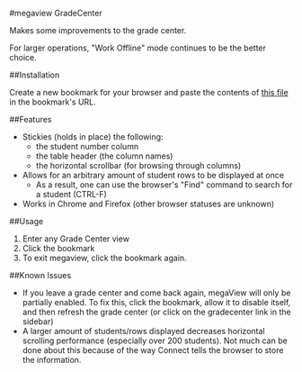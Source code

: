 #megaview GradeCenter

Makes some improvements to the grade center.

For larger operations, "Work Offline" mode continues to be the better choice.

##Installation

Create a new bookmark for your browser and paste the contents of [this file](https://raw.githubusercontent.com/gondek/connect-tools/master/sources/megaview.bookmark) in the bookmark's URL.

##Features
- Stickies (holds in place) the following:
    - the student number column
    - the table header (the column names)
    - the horizontal scrollbar (for browsing through columns)
- Allows for an arbitrary amount of student rows to be displayed at once 
    - As a result, one can use the browser's "Find" command to search for a student (CTRL-F)
- Works in Chrome and Firefox (other browser statuses are unknown)

##Usage
1. Enter any Grade Center view
2. Click the bookmark
3. To exit megaview, click the bookmark again.

##Known Issues


- If you leave a grade center and come back again, megaView will only be partially enabled. To fix this, click the bookmark, allow it to disable itself, and then refresh the grade center (or click on the gradecenter link in the sidebar)
- A larger amount of students/rows displayed decreases horizontal scrolling performance (especially over 200 students). Not much can be done about this because of the way Connect tells the browser to store the information.
